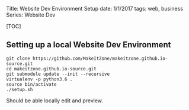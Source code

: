 Title: Website Dev Environment Setup
date: 1/1/2017
tags: web, business
Series: Website Dev

[TOC]
## Setting up a local Website Dev Environment

```
git clone https://github.com/MakeItZone/makeitzone.github.io-source.git
cd makeitzone.github.io-source.git
git submodule update --init --recursive
virtualenv -p python3.6 .
source bin/activate
./setup.sh

```

Should be able locally edit and preview.
